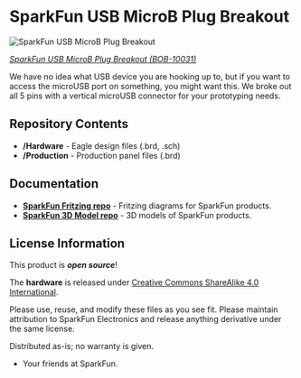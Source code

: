 SparkFun USB MicroB Plug Breakout
========================================

![SparkFun USB MicroB Plug Breakout](https://cdn.sparkfun.com//assets/parts/4/2/1/8/10031-01.jpg)

[*SparkFun USB MicroB Plug Breakout (BOB-10031)*](https://www.sparkfun.com/products/10031)

We have no idea what USB device you are hooking up to, but if you want to access the microUSB port on something, you might want this. 
We broke out all 5 pins with a vertical microUSB connector for your prototyping needs.

Repository Contents
-------------------

* **/Hardware** - Eagle design files (.brd, .sch)
* **/Production** - Production panel files (.brd)

Documentation
--------------
* **[SparkFun Fritzing repo](https://github.com/sparkfun/Fritzing_Parts)** - Fritzing diagrams for SparkFun products.
* **[SparkFun 3D Model repo](https://github.com/sparkfun/3D_Models)** - 3D models of SparkFun products. 



License Information
-------------------
This product is _**open source**_! 

The **hardware** is released under [Creative Commons ShareAlike 4.0 International](https://creativecommons.org/licenses/by-sa/4.0/).

Please use, reuse, and modify these files as you see fit. Please maintain attribution to SparkFun Electronics and release anything derivative under the same license.

Distributed as-is; no warranty is given.

- Your friends at SparkFun.

_<COLLABORATION CREDIT>_


